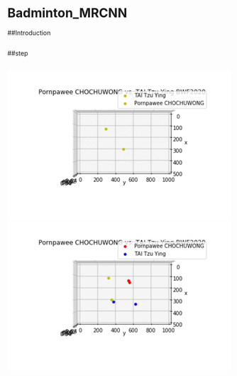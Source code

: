 # Badminton_MRCNN
##Introduction

##

##step

##

<center><img src='./results/Webp.net-gifmaker (3).gif' width='800px'></center>
<center><img src='./results/Webp.net-gifmaker (4).gif' width='800px'></center>
<!---
<center><img src='./results/Webp.net-gifmaker (5).gif' width='800px'></center>
--->

